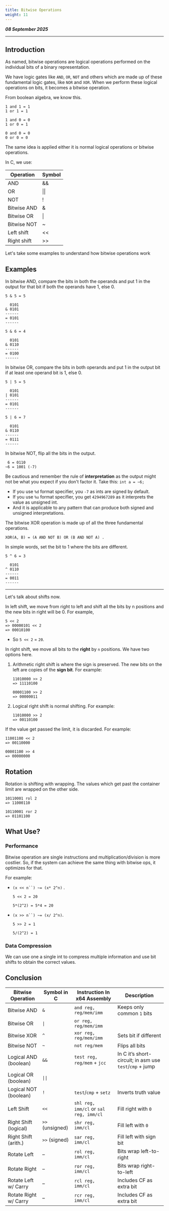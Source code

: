 ```yaml
---
title: Bitwise Operations
weight: 11
---
```


_**08 September 2025**_

***

## Introduction

As named, bitwise operations are logical operations performed on the individual bits of a binary representation.

We have logic gates like `AND`, `OR`, `NOT` and others which are made up of these fundamental logic gates, like `NOR` and `XOR`. When we perform these logical operations on bits, it becomes a bitwise operation.

From boolean algebra, we know this.

```
1 and 1 = 1
1 or 1 = 1

1 and 0 = 0
1 or 0 = 1

0 and 0 = 0
0 or 0 = 0
```

The same idea is applied either it is normal logical operations or bitwise operations.

In C, we use:

| Operation   | Symbol |
| ----------- | ------ |
| AND         | &&     |
| OR          | \|\|   |
| NOT         | !      |
| Bitwise AND | &      |
| Bitwise OR  | \|     |
| Bitwise NOT | \~     |
| Left shift  | <<     |
| Right shift | >>     |

Let's take some examples to understand how bitwise operations work

## Examples

In bitwise AND, compare the bits in both the operands and put 1 in the output for that bit if both the operands have 1, else 0.

```
5 & 5 = 5

  0101
& 0101
------
= 0101
------
```

```
5 & 6 = 4

  0101
& 0110
------
= 0100
------
```

In bitwise OR, compare the bits in both operands and put 1 in the output bit if at least one operand bit is 1, else 0.

```
5 | 5 = 5

  0101
| 0101
------
= 0101
------
```

```
5 | 6 = 7

  0101
& 0110
------
= 0111
------
```

In bitwise NOT, flip all the bits in the output.

```
 6 = 0110
~6 = 1001 (-7)
```

Be cautious and remember the rule of **interpretation** as the output might not be what you expect if you don't factor it. Take this: `int a = ~6;`&#x20;

* If you use `%d` format specifier, you `-7` as ints are signed by default.
* If you use `%u` format specifier, you get `4294967289` as it interprets the value as unsigned int.
* And it is applicable to any pattern that can produce both signed and unsigned interpretations.

The bitwise XOR operation is made up of all the three fundamental operations.

```
XOR(A, B) = (A AND NOT B) OR (B AND NOT A) .
```

In simple words, set the bit to 1 where the bits are different.

```
5 ^ 6 = 3

  0101
^ 0110
------
= 0011
------
```

***

Let's talk about shifts now.

In left shift, we move from right to left and shift all the bits by n positions and the new bits in right will be 0. For example,

```
5 << 2
=> 00000101 << 2
=> 00010100
```

* So `5 << 2` = `20`.

In right shift, we move all bits to the **right** by `n` positions. We have two options here.

1.  Arithmetic right shift is where the sign is preserved. The new bits on the left are copies of the **sign bit**. For example:

    ```
    11010000 >> 2
    => 11110100

    00001100 >> 2
    => 00000011
    ```
2.  Logical right shift is normal shifting. For example:

    ```
    11010000 >> 2
    => 00110100
    ```

If the value get passed the limit, it is discarded. For example:

```
11001100 << 2
=> 00110000

00001100 >> 4
=> 00000000
```

## Rotation

Rotation is shifting with wrapping. The values which get past the container limit are wrapped on the other side.

```
10110001 rol 2
=> 11000110

10110001 ror 2
=> 01101100
```

## What Use?

### Performance

Bitwise operation are single instructions and multiplication/division is more costlier. So, if the system can achieve the same thing with bitwise ops, it optimizes for that.

For example:

*   `(x << n``) ~= (x* 2^n)` .&#x20;

    ```
    5 << 2 = 20

    5*(2^2) = 5*4 = 20
    ```
*   `(x >> n``) ~= (x/ 2^n)`.

    ```
    5 >> 2 = 1

    5/(2^2) = 1
    ```

### Data Compression

We can use one a single int to compress multiple information and use bit shifts to obtain the correct values.

## Conclusion

| Bitwise Operation | Symbol in C | Instruction In x64 Assembly | Description |
| --------------------- | --------------- | -------------------------------------- | ------------------------------------------------------- |
| Bitwise AND           | `&`             | `and reg, reg/mem/imm`                 | Keeps only common `1` bits                              |
| Bitwise OR            | `\|`            | `or reg, reg/mem/imm`                  |                                                         |
| Bitwise XOR           | `^`             | `xor reg, reg/mem/imm`                 | Sets bit if different                                   |
| Bitwise NOT           | `~`             | `not reg/mem`                          | Flips all bits                                          |
| Logical AND (boolean) | `&&`            | `test reg, reg/mem` + `jcc`            | In C it’s short-circuit; in asm use `test`/`cmp` + jump |
| Logical OR (boolean)  | `\|\|`          |                                        |                                                         |
| Logical NOT (boolean) | `!`             | `test`/`cmp` + `setz`                  | Inverts truth value                                     |
| Left Shift            | `<<`            | `shl reg, imm/cl` or `sal reg, imm/cl` | Fill right with `0`                                     |
| Right Shift (logical) | `>>` (unsigned) | `shr reg, imm/cl`                      | Fill left with `0`                                      |
| Right Shift (arith.)  | `>>` (signed)   | `sar reg, imm/cl`                      | Fill left with sign bit                                 |
| Rotate Left           | –               | `rol reg, imm/cl`                      | Bits wrap left-to-right                                 |
| Rotate Right          | –               | `ror reg, imm/cl`                      | Bits wrap right-to-left                                 |
| Rotate Left w/ Carry  | –               | `rcl reg, imm/cl`                      | Includes CF as extra bit                                |
| Rotate Right w/ Carry | –               | `rcr reg, imm/cl`                      | Includes CF as extra bit                                |
